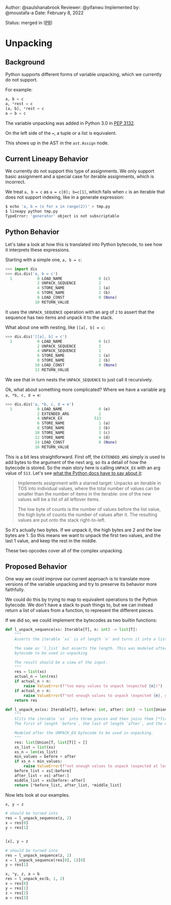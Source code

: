 Author: @saulshanabrook
Reviewer: @yifanwu
Implemented by: @moustafa-a 
Date: February 8, 2022

Status: merged in ([PR](https://github.com/LineaLabs/lineapy/pull/537))


# Unpacking

## Background

Python supports different forms of variable unpacking, which we currently do not support.

For example:

```python
a, b = c
a, *rest = c
[a, b], *rest = c
a = b = c
```

The variable unpacking was added in Python 3.0 in [PEP 3132](https://www.python.org/dev/peps/pep-3132/).

On the left side of the `=`, a tuple or a list is equivalent.

This shows up in the AST in the `ast.Assign` node.

## Current Lineapy Behavior

We currently do not support this type of assignments. We only support basic assignment and a special case for
iterable assignments, which is incorrect.

We treat `a, b = c` as `a = c[0]; b=c[1]`, which fails when `c` is an
iterable that does not support indexing, like in a generate expression:

```bash
$ echo 'a, b = (x for x in range(2))' > tmp.py
$ lineapy python tmp.py
TypeError: 'generator' object is not subscriptable
```

## Python Behavior

Let's take a look at how this is translated into Python bytecode, to see how it interprets these expressions.

Starting with a simple one, `a, b = c`:

```python
>>> import dis
>>> dis.dis('a, b = c')
  1           0 LOAD_NAME                0 (c)
              2 UNPACK_SEQUENCE          2
              4 STORE_NAME               1 (a)
              6 STORE_NAME               2 (b)
              8 LOAD_CONST               0 (None)
             10 RETURN_VALUE
```

It uses the `UNPACK_SEQUENCE` operation with an arg of `2` to assert that the sequence has two items
and unpack it to the stack.

What about one with nesting, like `[[a], b] = c`:

```python
>>> dis.dis('[[a], b] = c')
  1           0 LOAD_NAME                0 (c)
              2 UNPACK_SEQUENCE          2
              4 UNPACK_SEQUENCE          1
              6 STORE_NAME               1 (a)
              8 STORE_NAME               2 (b)
             10 LOAD_CONST               0 (None)
             12 RETURN_VALUE
```

We see that in turn nests the `UNPACK_SEQUENCE` to just call it recursively.

Ok, what about something more complicated? Where we have a variable arg `a, *b, c, d = e`:

```python
>>> dis.dis('a, *b, c, d = e')
  1           0 LOAD_NAME                0 (e)
              2 EXTENDED_ARG             2
              4 UNPACK_EX              513
              6 STORE_NAME               1 (a)
              8 STORE_NAME               2 (b)
             10 STORE_NAME               3 (c)
             12 STORE_NAME               4 (d)
             14 LOAD_CONST               0 (None)
             16 RETURN_VALUE
```

This is a bit less straightforward. First off, the `EXTENDED_ARG` simply is used to add bytes to the argument
of the next arg, so its a detail of how the bytecode is stored. So the main story here is calling `UNPACK_EX`
with an arg value of `513`. Let's see [what the Python docs have to say about it](https://docs.python.org/3/library/dis.html#opcode-UNPACK_EX):

> Implements assignment with a starred target: Unpacks an iterable in TOS into individual values, where the total number of values can be smaller than the number of items in the iterable: one of the new values will be a list of all leftover items.
>
> The low byte of counts is the number of values before the list value, the high byte of counts the number of values after it. The resulting values are put onto the stack right-to-left.

So it's actually two bytes. If we unpack it, the high bytes are 2 and the low bytes are 1. So this means we want to unpack the first two values, and the last 1 value, and keep the rest in the middle.

These two opcodes cover all of the complex unpacking.

## Proposed Behavior

One way we could improve our current approach is to translate more versions of the variable unpacking and try to preserve its behavior more faithfully.

We could do this by trying to map to equivalent operations to the Python bytecode. We don't have a stack to push things to, but we can instead return a list of values from a function, to represent the different pieces.

If we did so, we could implement the bytecodes as two builtin functions:

```python
def l_unpack_sequence(xs: Iterable[T], n: int) -> list[T]:
    """
    Asserts the iterable `xs` is of length `n` and turns it into a list.

    The same as `l_list` but asserts the length. This was modeled after the UNPACK_SEQUENCE
    bytecode to be used in unpacking

    The result should be a view of the input.
    """
    res = list(xs)
    actual_n = len(res)
    if actual_n > n:
        raise ValueError(f"too many values to unpack (expected {n})")
    if actual_n < n:
        raise ValueError(f"not enough values to unpack (expected {n}, got {actual_n})")
    return res

def l_unpack_ex(xs: Iterable[T], before: int, after: int) -> list[Union[T, list[T]]]:
    """
    Slits the iterable `xs` into three pieces and then joins them [*first, middle, *list]
    The first of length `before`, the last of length `after`, and the middle whatever is remaining.

    Modeled after the UNPACK_EX bytecode to be used in unpacking.
    """
    res: list[Union[T, list[T]] = []
    xs_list = list(xs)
    xs_n = len(xs_list)
    min_values = before + after
    if xs_n < min_values:
        raise ValueError(f"not enough values to unpack (expected at least {min_values}, got {xs_n})")
    before_list = xs[:before]
    after_list = xs[-after:]
    middle_list = xs[before:-after]
    return [*before_list, after_list, *middle_list]
```

Now lets look at our examples.

```python
x, y = z

# should be turned into
res = l_unpack_sequence(z, 2)
x = res[0]
y = res[1]


[x], y = z

# should be turned into
res = l_unpack_sequence(z, 2)
x = l_unpack_sequence(res[0], 1)[0]
y = res[1]

x, *y, z, a = b
res = l_unpack_ex(b, 1, 2)
x = res[0]
y = res[1]
z = res[2]
a = res[3]
```
